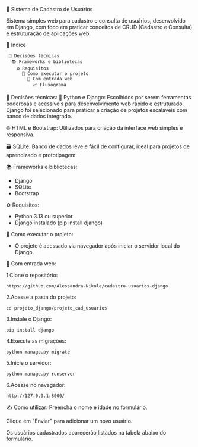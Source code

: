 💼 Sistema de Cadastro de Usuários

Sistema simples web para cadastro e consulta de usuários, desenvolvido em Django, com foco em praticar conceitos de CRUD (Cadastro e Consulta) e estruturação de aplicações web.

📑 Índice  

     🔧 Decisões técnicas
      📚 Frameworks e bibliotecas
        ⚙️ Requisitos
          🚀 Como executar o projeto
            📂 Com entrada web
              📈 Fluxograma

🔧 Decisões técnicas:
🐍 Python e Django: Escolhidos por serem ferramentas poderosas e acessíveis para desenvolvimento web rápido e estruturado. Django foi selecionado para praticar a criação de projetos escaláveis com banco de dados integrado.

🌐 HTML e Bootstrap: Utilizados para criação da interface web simples e responsiva.

🗃️ SQLite: Banco de dados leve e fácil de configurar, ideal para projetos de aprendizado e prototipagem.

📚 Frameworks e bibliotecas:
- Django
- SQLite
- Bootstrap

⚙️ Requisitos:
- Python 3.13 ou superior
- Django instalado (pip install django)

🚀 Como executar o projeto:
- O projeto é acessado via navegador após iniciar o servidor local do Django.

📂 Com entrada web:

1.Clone o repositório:

    https://github.com/Alessandra-Nikole/cadastro-usuarios-django

2.Acesse a pasta do projeto:

    cd projeto_django/projeto_cad_usuarios

3.Instale o Django:

    pip install django

4.Execute as migrações:
  
    python manage.py migrate

5.Inicie o servidor:

    python manage.py runserver

6.Acesse no navegador:

    http://127.0.0.1:8000/

✍️ Como utilizar:
Preencha o nome e idade no formulário.

Clique em "Enviar" para adicionar um novo usuário.

Os usuários cadastrados aparecerão listados na tabela abaixo do formulário.

